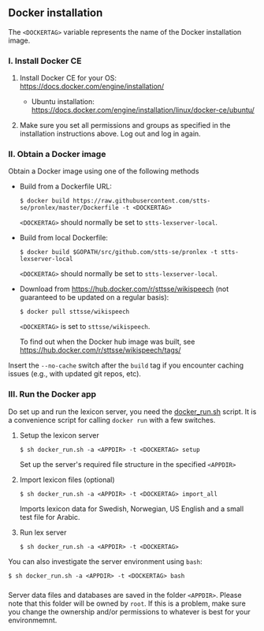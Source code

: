 ## Docker installation

The `<DOCKERTAG>` variable represents the name of the Docker installation image.

### I. Install Docker CE

1. Install Docker CE for your OS: https://docs.docker.com/engine/installation/   
   * Ubuntu installation: https://docs.docker.com/engine/installation/linux/docker-ce/ubuntu/

2. Make sure you set all permissions and groups as specified in the installation instructions above. Log out and log in again.


### II. Obtain a Docker image

Obtain a Docker image using one of the following methods

* Build from a Dockerfile URL:

   `$ docker build https://raw.githubusercontent.com/stts-se/pronlex/master/Dockerfile -t <DOCKERTAG>`   

   `<DOCKERTAG>` should normally be set to `stts-lexserver-local`.

* Build from local Dockerfile:

   `$ docker build $GOPATH/src/github.com/stts-se/pronlex -t stts-lexserver-local`

   `<DOCKERTAG>` should normally be set to `stts-lexserver-local`.

* Download from https://hub.docker.com/r/sttsse/wikispeech (not guaranteed to be updated on a regular basis):

   `$ docker pull sttsse/wikispeech`

   `<DOCKERTAG>` is set to `sttsse/wikispeech`.
   
   To find out when the Docker hub image was built, see https://hub.docker.com/r/sttsse/wikispeech/tags/
	

Insert the `--no-cache` switch after the `build` tag if you encounter caching issues (e.g., with updated git repos, etc).


### III. Run the Docker app

Do set up and run the lexicon server, you need the [docker_run.sh](https://raw.githubusercontent.com/stts-se/pronlex/master/docker/docker_run.sh) script. It is a convenience script for calling `docker run` with a few switches.

1. Setup the lexicon server 

    `$ sh docker_run.sh -a <APPDIR> -t <DOCKERTAG> setup`

    Set up the server's required file structure in the specified `<APPDIR>`
  

2. Import lexicon files (optional)

    `$ sh docker_run.sh -a <APPDIR> -t <DOCKERTAG> import_all`

    Imports lexicon data for Swedish, Norwegian, US English and a small test file for Arabic.


3. Run lex server

    `$ sh docker_run.sh -a <APPDIR> -t <DOCKERTAG>`


You can also investigate the server environment using `bash`:   

`$ sh docker_run.sh -a <APPDIR> -t <DOCKERTAG> bash`
  

###
Server data files and databases are saved in the folder `<APPDIR>`. Please note that this folder will be owned by `root`. If this is a problem, make sure you change the ownership and/or permissions to whatever is best for your environmemnt.


<!-- to pass on system user to the Docker environment:
<!---   $ docker build --build-arg USER=$USER https://raw.githubusercontent.com/stts-se/pronlex/master/Dockerfile -t stts-lexserver-local	 --->

<!---   $ docker build --build-arg USER=$USER $GOPATH/src/github.com/stts-se/pronlex -t stts-lexserver-local --->



